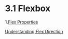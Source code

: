 # 3.1 Flexbox

1.[Flex Properties](https://facebook.github.io/react-native/docs/flexbox.html#content)


[Understanding Flex Direction](http://www.standardista.com/understanding-flex-direction/)

